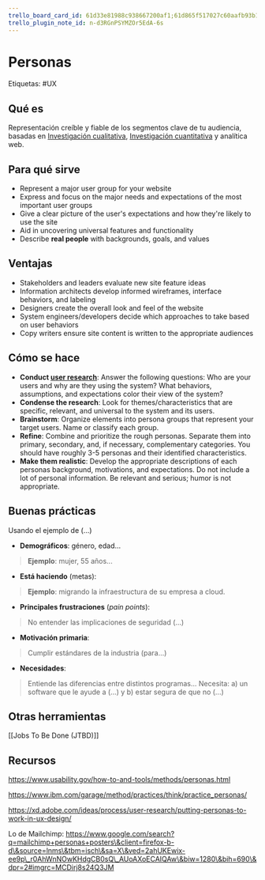 ```yaml
---
trello_board_card_id: 61d33e81988c938667200af1;61d865f517027c60aafb93b1
trello_plugin_note_id: n-d3RGnPSYMZOr5EdA-6s
---
```

# Personas
Etiquetas: #UX 

## Qué es
Representación creíble y fiable de los segmentos clave de tu audiencia, basadas en [Investigación cualitativa](../diseo-de-experiencia/investigacin/tipos-de-investigacin/investigacin-cualitativa.md), [Investigación cuantitativa](../diseo-de-experiencia/investigacin/tipos-de-investigacin/investigacin-cuantitativa.md) y analítica web.

## Para qué sirve
-   Represent a major user group for your website
-   Express and focus on the major needs and expectations of the most important user groups
-   Give a clear picture of the user's expectations and how they're likely to use the site
-   Aid in uncovering universal features and functionality
-   Describe **real people** with backgrounds, goals, and values

## Ventajas
-   Stakeholders and leaders evaluate new site feature ideas
-   Information architects develop informed wireframes, interface behaviors, and labeling
-   Designers create the overall look and feel of the website
-   System engineers/developers decide which approaches to take based on user behaviors
-   Copy writers ensure site content is written to the appropriate audiences

## Cómo se hace
-   **Conduct [user research](https://www.usability.gov/what-and-why/user-research.html)**: Answer the following questions: Who are your users and why are they using the system? What behaviors, assumptions, and expectations color their view of the system?
-   **Condense the research**: Look for themes/characteristics that are specific, relevant, and universal to the system and its users.
-   **Brainstorm**: Organize elements into persona groups that represent your target users. Name or classify each group.
-   **Refine**: Combine and prioritize the rough personas. Separate them into primary, secondary, and, if necessary, complementary categories. You should have roughly 3-5 personas and their identified characteristics.
-   **Make them realistic**: Develop the appropriate descriptions of each personas background, motivations, and expectations. Do not include a lot of personal information. Be relevant and serious; humor is not appropriate.

## Buenas prácticas
Usando el ejemplo de (...)

- **Demográficos**: género, edad...
> **Ejemplo**: mujer, 55 años...

- **Está haciendo** (metas): 
>**Ejemplo**: migrando la infraestructura de su empresa a cloud.

- **Principales frustraciones** (*pain points*): 
>No entender las implicaciones de seguridad (...)

- **Motivación primaria**:
>Cumplir estándares de la industria (para...)

- **Necesidades**: 
>Entiende las diferencias entre distintos programas...
> Necesita: a) un software que le ayude a (...) y b) estar segura de que no (...)


## Otras herramientas
[[Jobs To Be Done (JTBD)]]

## Recursos
https://www.usability.gov/how-to-and-tools/methods/personas.html

https://www.ibm.com/garage/method/practices/think/practice_personas/

https://xd.adobe.com/ideas/process/user-research/putting-personas-to-work-in-ux-design/

Lo de Mailchimp: https://www.google.com/search?q=mailchimp+personas+posters\&client=firefox-b-d\&source=lnms\&tbm=isch\&sa=X\&ved=2ahUKEwix-ee9p\_r0AhWnNOwKHdgCB0sQ\_AUoAXoECAIQAw\&biw=1280\&bih=690\&dpr=2#imgrc=MCDirj8s24Q3JM
